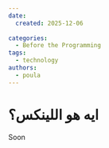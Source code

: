 ```yaml
---
date:
  created: 2025-12-06
  
categories:
  - Before the Programming  
tags:
  - technology
authors:
  - poula      
---
```

# ايه هو اللينكس؟



<!-- more -->

Soon